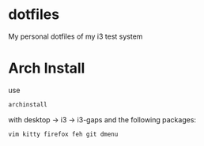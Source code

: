 # dotfiles
My personal dotfiles of my i3 test system

# Arch Install
use
```bash
archinstall
```
with desktop -> i3 -> i3-gaps and the following packages: 
```
vim kitty firefox feh git dmenu
```
